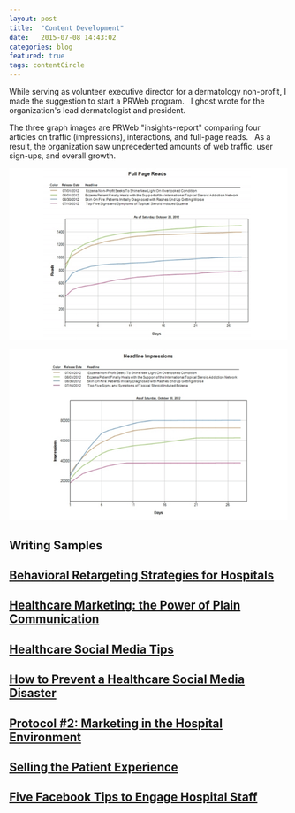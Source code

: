 ```yaml
---
layout: post
title:  "Content Development"
date:   2015-07-08 14:43:02
categories: blog
featured: true
tags: contentCircle
---
```


While serving as volunteer executive director for a dermatology non-profit, I made the suggestion to start a PRWeb program.&nbsp;&nbsp; I ghost wrote for the organization's lead dermatologist and president.&nbsp;&nbsp;

The three graph images are PRWeb "insights-report" comparing four articles on traffic (impressions), interactions, and full-page reads.&nbsp;&nbsp;  As a result, the organization saw unprecedented amounts of web traffic, user sign-ups, and overall growth.&nbsp;&nbsp;


![Full Page Reads](/images/fullPageReads.png)


![Headline](/images/chartHeadline.png)

## Writing Samples

## [Behavioral Retargeting Strategies for Hospitals](/blogs/BehavioralRetargeting.pdf)

## [Healthcare Marketing: the Power of Plain Communication](/blogs/HealthcareMarketing.pdf)

## [Healthcare Social Media Tips](/blogs/HealthcareSocialMedia.pdf)

## [How to Prevent a Healthcare Social Media Disaster](/blogs/HealthcareSocialMediaDisaster.pdf)

## [Protocol #2: Marketing in the Hospital Environment](/blogs/Protocol.pdf)

## [Selling the Patient Experience](/blogs/PatientExperience.pdf)

## [Five Facebook Tips to Engage Hospital Staff](/blogs/FacebookTips.pdf)
